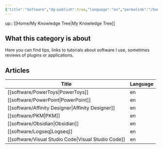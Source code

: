 ```yaml
---
{"title":"Software","dg-publish":true,"language":"en","permalink":"/home/software/","dgPassFrontmatter":true}
---
```


up:: [[Home/My Knowledge Tree\|My Knowledge Tree]]

## What this category is about

Here you can find tips, links to tutorials about software I use, sometimes reviews of plugins or applications.

## Articles
| Title                                                  | Language |
| ------------------------------------------------------ | -------- |
| [[software/PowerToys\|PowerToys]]                   | en       |
| [[software/PowerPoint\|PowerPoint]]                 | en       |
| [[software/Affinity Designer\|Affinity Designer]]   | en       |
| [[software/PKM\|PKM]]                               | en       |
| [[software/Obsidian\|Obsidian]]                     | en       |
| [[software/Logseq\|Logseq]]                         | en       |
| [[software/Visual Studio Code\|Visual Studio Code]] | en       |
